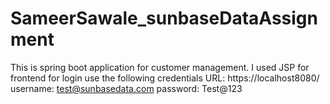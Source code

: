 # SameerSawale_sunbaseDataAssignment
This is spring boot application for customer management.
I used JSP for frontend
for login use the following credentials
URL: https://localhost8080/
username: test@sunbasedata.com
password: Test@123

